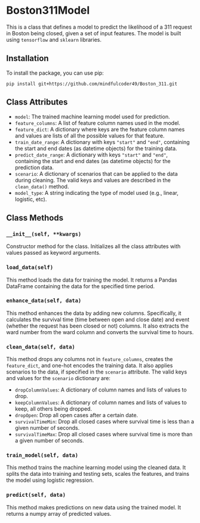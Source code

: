 # Boston311Model

This is a class that defines a model to predict the likelihood of a 311 request in Boston being closed, given a set of input features. The model is built using `tensorflow` and `sklearn` libraries.

## Installation

To install the package, you can use pip:

```
pip install git+https://github.com/mindfulcoder49/Boston_311.git
```

## Class Attributes

- `model`: The trained machine learning model used for prediction.
- `feature_columns`: A list of feature column names used in the model.
- `feature_dict`: A dictionary where keys are the feature column names and values are lists of all the possible values for that feature.
- `train_date_range`: A dictionary with keys `"start"` and `"end"`, containing the start and end dates (as datetime objects) for the training data.
- `predict_date_range`: A dictionary with keys `"start"` and `"end"`, containing the start and end dates (as datetime objects) for the prediction data.
- `scenario`: A dictionary of scenarios that can be applied to the data during cleaning. The valid keys and values are described in the `clean_data()` method.
- `model_type`: A string indicating the type of model used (e.g., linear, logistic, etc).

## Class Methods

### `__init__(self, **kwargs)`

Constructor method for the class. Initializes all the class attributes with values passed as keyword arguments.

### `load_data(self)`

This method loads the data for training the model. It returns a Pandas DataFrame containing the data for the specified time period.

### `enhance_data(self, data)`

This method enhances the data by adding new columns. Specifically, it calculates the survival time (time between open and close date) and event (whether the request has been closed or not) columns. It also extracts the ward number from the ward column and converts the survival time to hours.

### `clean_data(self, data)`

This method drops any columns not in `feature_columns`, creates the `feature_dict`, and one-hot encodes the training data. It also applies scenarios to the data, if specified in the `scenario` attribute. The valid keys and values for the `scenario` dictionary are:

- `dropColumnValues`: A dictionary of column names and lists of values to drop.
- `keepColumnValues`: A dictionary of column names and lists of values to keep, all others being dropped.
- `dropOpen`: Drop all open cases after a certain date.
- `survivalTimeMin`: Drop all closed cases where survival time is less than a given number of seconds.
- `survivalTimeMax`: Drop all closed cases where survival time is more than a given number of seconds.

### `train_model(self, data)`

This method trains the machine learning model using the cleaned data. It splits the data into training and testing sets, scales the features, and trains the model using logistic regression.

### `predict(self, data)`

This method makes predictions on new data using the trained model. It returns a numpy array of predicted values.